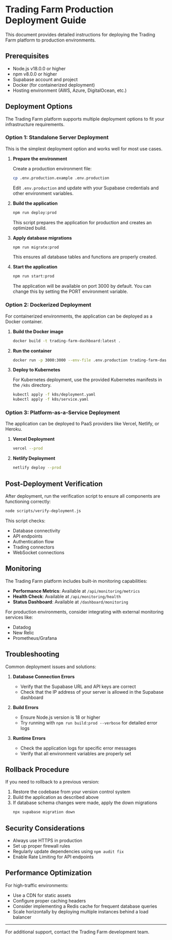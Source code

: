 # Trading Farm Production Deployment Guide

This document provides detailed instructions for deploying the Trading Farm platform to production environments.

## Prerequisites

- Node.js v18.0.0 or higher
- npm v8.0.0 or higher
- Supabase account and project
- Docker (for containerized deployment)
- Hosting environment (AWS, Azure, DigitalOcean, etc.)

## Deployment Options

The Trading Farm platform supports multiple deployment options to fit your infrastructure requirements.

### Option 1: Standalone Server Deployment

This is the simplest deployment option and works well for most use cases.

1. **Prepare the environment**

   Create a production environment file:
   ```bash
   cp .env.production.example .env.production
   ```
   
   Edit `.env.production` and update with your Supabase credentials and other environment variables.

2. **Build the application**

   ```bash
   npm run deploy:prod
   ```

   This script prepares the application for production and creates an optimized build.

3. **Apply database migrations**

   ```bash
   npm run migrate:prod
   ```

   This ensures all database tables and functions are properly created.

4. **Start the application**

   ```bash
   npm run start:prod
   ```

   The application will be available on port 3000 by default. You can change this by setting the PORT environment variable.

### Option 2: Dockerized Deployment

For containerized environments, the application can be deployed as a Docker container.

1. **Build the Docker image**

   ```bash
   docker build -t trading-farm-dashboard:latest .
   ```

2. **Run the container**

   ```bash
   docker run -p 3000:3000 --env-file .env.production trading-farm-dashboard:latest
   ```

3. **Deploy to Kubernetes**

   For Kubernetes deployment, use the provided Kubernetes manifests in the `/k8s` directory.

   ```bash
   kubectl apply -f k8s/deployment.yaml
   kubectl apply -f k8s/service.yaml
   ```

### Option 3: Platform-as-a-Service Deployment

The application can be deployed to PaaS providers like Vercel, Netlify, or Heroku.

1. **Vercel Deployment**

   ```bash
   vercel --prod
   ```

2. **Netlify Deployment**

   ```bash
   netlify deploy --prod
   ```

## Post-Deployment Verification

After deployment, run the verification script to ensure all components are functioning correctly:

```bash
node scripts/verify-deployment.js
```

This script checks:
- Database connectivity
- API endpoints
- Authentication flow
- Trading connectors
- WebSocket connections

## Monitoring

The Trading Farm platform includes built-in monitoring capabilities:

- **Performance Metrics**: Available at `/api/monitoring/metrics`
- **Health Check**: Available at `/api/monitoring/health`
- **Status Dashboard**: Available at `/dashboard/monitoring`

For production environments, consider integrating with external monitoring services like:
- Datadog
- New Relic
- Prometheus/Grafana

## Troubleshooting

Common deployment issues and solutions:

1. **Database Connection Errors**
   - Verify that the Supabase URL and API keys are correct
   - Check that the IP address of your server is allowed in the Supabase dashboard

2. **Build Errors**
   - Ensure Node.js version is 18 or higher
   - Try running with `npm run build:prod --verbose` for detailed error logs

3. **Runtime Errors**
   - Check the application logs for specific error messages
   - Verify that all environment variables are properly set

## Rollback Procedure

If you need to rollback to a previous version:

1. Restore the codebase from your version control system
2. Build the application as described above
3. If database schema changes were made, apply the down migrations
   ```bash
   npx supabase migration down
   ```

## Security Considerations

- Always use HTTPS in production
- Set up proper firewall rules
- Regularly update dependencies using `npm audit fix`
- Enable Rate Limiting for API endpoints

## Performance Optimization

For high-traffic environments:
- Use a CDN for static assets
- Configure proper caching headers
- Consider implementing a Redis cache for frequent database queries
- Scale horizontally by deploying multiple instances behind a load balancer

---

For additional support, contact the Trading Farm development team.
